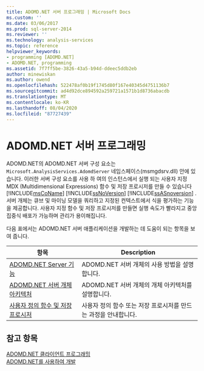 ```yaml
---
title: ADOMD.NET 서버 프로그래밍 | Microsoft Docs
ms.custom: ''
ms.date: 03/06/2017
ms.prod: sql-server-2014
ms.reviewer: ''
ms.technology: analysis-services
ms.topic: reference
helpviewer_keywords:
- programming [ADOMD.NET]
- ADOMD.NET, programming
ms.assetid: 7f7ff5be-3826-43a5-b94d-ddeec5ddb2eb
author: minewiskan
ms.author: owend
ms.openlocfilehash: 522478af0b19f1745d80f167e40345d4751136b7
ms.sourcegitcommit: ad4d92dce894592a259721a1571b1d8736abacdb
ms.translationtype: MT
ms.contentlocale: ko-KR
ms.lasthandoff: 08/04/2020
ms.locfileid: "87727439"
---
```

# <a name="adomdnet-server-programming"></a>ADOMD.NET 서버 프로그래밍
  ADOMD.NET의 ADOMD.NET 서버 구성 요소는 `Microsoft.AnalysisServices.AdomdServer` 네임스페이스(msmgdsrv.dll) 안에 있습니다. 이러한 서버 구성 요소를 사용 하 여의 인스턴스에서 실행 되는 사용자 지정 MDX (Multidimensional Expressions) 함수 및 저장 프로시저를 만들 수 있습니다 [!INCLUDE[msCoName](../../includes/msconame-md.md)] [!INCLUDE[ssNoVersion](../../includes/ssnoversion-md.md)] [!INCLUDE[ssASnoversion](../../includes/ssasnoversion-md.md)] . 서버 개체는 큐브 및 마이닝 모델을 쿼리하고 지정된 컨텍스트에서 식을 평가하는 기능을 제공합니다. 사용자 지정 함수 및 저장 프로시저를 만들면 실행 속도가 빨라지고 중앙 집중식 배포가 가능하며 관리가 용이해집니다.  
  
 다음 표에서는 ADOMD.NET 서버 애플리케이션을 개발하는 데 도움이 되는 항목을 보여 줍니다.  
  
|항목|Description|  
|-----------|-----------------|  
|[ADOMD.NET Server 기능](https://docs.microsoft.com/bi-reference/adomd/multidimensional-models-adomd-net-server/adomd-net-server-functionality)|ADOMD.NET 서버 개체의 사용 방법을 설명합니다.|  
|[ADOMD.NET 서버 개체 아키텍처](https://docs.microsoft.com/bi-reference/adomd/multidimensional-models-adomd-net-server/adomd-net-server-object-architecture)|ADOMD.NET 서버 개체의 개체 아키텍처를 설명합니다.|  
|[사용자 정의 함수 및 저장 프로시저](https://docs.microsoft.com/analysis-services/adomd/multidimensional-models-adomd-net-server/user-defined-functions-and-stored-procedures)|사용자 정의 함수 또는 저장 프로시저를 만드는 과정을 안내합니다.|  
  
## <a name="see-also"></a>참고 항목  
 [ADOMD.NET 클라이언트 프로그래밍](https://docs.microsoft.com/analysis-services/adomd/multidimensional-models-adomd-net-client/adomd-net-client-programming)   
 [ADOMD.NET를 사용하여 개발](https://docs.microsoft.com/bi-reference/adomd/developing-with-adomd-net)  
  
  
